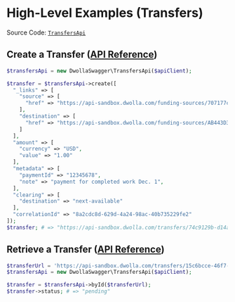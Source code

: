 # High-Level Examples (Transfers)

Source Code: [`TransfersApi`](https://github.com/Dwolla/dwolla-swagger-php/blob/main/lib/TransfersApi.php)

## Create a Transfer ([API Reference](https://developers.dwolla.com/api-reference/transfers/initiate))

```php
$transfersApi = new DwollaSwagger\TransfersApi($apiClient);

$transfer = $transfersApi->create([
  "_links" => [
    "source" => [
      "href" => "https://api-sandbox.dwolla.com/funding-sources/707177c3-bf15-4e7e-b37c-55c3898d9bf4",
    ],
    "destination" => [
      "href" => "https://api-sandbox.dwolla.com/funding-sources/AB443D36-3757-44C1-A1B4-29727FB3111C"
    ]
  ],
  "amount" => [
    "currency" => "USD",
    "value" => "1.00"
  ],
  "metadata" => [
    "paymentId" => "12345678",
    "note" => "payment for completed work Dec. 1",
  ],
  "clearing" => [
    "destination" => "next-available"
  ],
  "correlationId" => "8a2cdc8d-629d-4a24-98ac-40b735229fe2"
]);
$transfer; # => "https://api-sandbox.dwolla.com/transfers/74c9129b-d14a-e511-80da-0aa34a9b2388"
```

## Retrieve a Transfer ([API Reference](https://developers.dwolla.com/api-reference/transfers/retrieve))

```php
$transferUrl = 'https://api-sandbox.dwolla.com/transfers/15c6bcce-46f7-e811-8112-e8dd3bececa8';
$transfersApi = new DwollaSwagger\TransfersApi($apiClient);

$transfer = $transfersApi->byId($transferUrl);
$transfer->status; # => "pending"
```
